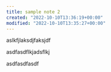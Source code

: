 ```yaml
---
title: sample note 2
created: "2022-10-10T13:36:19+00:00"
modified: "2022-10-10T13:35:27+00:00"
---
```

 

aslkfjlaksdjfaksjdf


asdfasdflkjadsflkj


asdfasdfasdf

